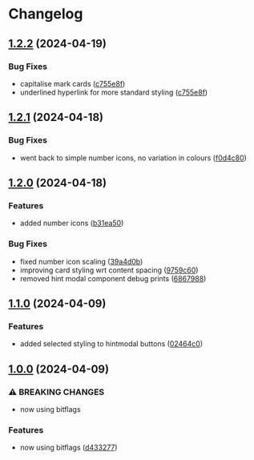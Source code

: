 # Changelog

## [1.2.2](https://github.com/jparkhouse/hanabi-tracker/compare/v1.2.1...v1.2.2) (2024-04-19)


### Bug Fixes

* capitalise mark cards ([c755e8f](https://github.com/jparkhouse/hanabi-tracker/commit/c755e8f77bc3e0d040b7711813c0d0399ff22d29))
* underlined hyperlink for more standard styling ([c755e8f](https://github.com/jparkhouse/hanabi-tracker/commit/c755e8f77bc3e0d040b7711813c0d0399ff22d29))

## [1.2.1](https://github.com/jparkhouse/hanabi-tracker/compare/v1.2.0...v1.2.1) (2024-04-18)


### Bug Fixes

* went back to simple number icons, no variation in colours ([f0d4c80](https://github.com/jparkhouse/hanabi-tracker/commit/f0d4c8053e54c611f947e77da2c58a937cbbdfb0))

## [1.2.0](https://github.com/jparkhouse/hanabi-tracker/compare/v1.1.0...v1.2.0) (2024-04-18)


### Features

* added number icons ([b31ea50](https://github.com/jparkhouse/hanabi-tracker/commit/b31ea500f3ca0007c0e987388f2111bd5a2cc895))


### Bug Fixes

* fixed number icon scaling ([39a4d0b](https://github.com/jparkhouse/hanabi-tracker/commit/39a4d0bacd11012d4e65cb12dc837255d1108ae7))
* improving card styling wrt content spacing ([9759c60](https://github.com/jparkhouse/hanabi-tracker/commit/9759c6000db7b8c6b394f094083f66c4d9e66b62))
* removed hint modal component debug prints ([6867988](https://github.com/jparkhouse/hanabi-tracker/commit/686798844c6284365347308ff46f52c8b4f0f4f2))

## [1.1.0](https://github.com/jparkhouse/hanabi-tracker/compare/v1.0.0...v1.1.0) (2024-04-09)


### Features

* added selected styling to hintmodal buttons ([02464c0](https://github.com/jparkhouse/hanabi-tracker/commit/02464c0be0c7feaae59a5085f4b1ed4abdba325d))

## [1.0.0](https://github.com/jparkhouse/hanabi-tracker/compare/0.7.4...v1.0.0) (2024-04-09)


### ⚠ BREAKING CHANGES

* now using bitflags

### Features

* now using bitflags ([d433277](https://github.com/jparkhouse/hanabi-tracker/commit/d433277094967871b84bfe5d45efde8279f76d4b))
